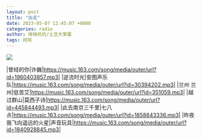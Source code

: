 ```yaml
---
layout: post
title: "出走"
date: 2023-05-07 12:45:07 +0800
categories: radio
author: 啃啃坑坑/土豆大笨蛋
tags: 珂珂
---
```

![]({{site.baseurl}}/images/cover_20230507.jpg)

|曾经的你|许巍|https://music.163.com/song/media/outer/url?id=1960403857.mp3|
|逆流时光|安图声乐队|https://music.163.com/song/media/outer/url?id=30394202.mp3|
|兰州 兰州|低苦艾|https://music.163.com/song/media/outer/url?id=351059.mp3|
|越过群山|莫西子诗|https://music.163.com/song/media/outer/url?id=445844493.mp3|
|此去南京三千里|七八点|https://music.163.com/song/media/outer/url?id=1858843336.mp3|
|昨夜我飞向遥远的火星|声音玩具|https://music.163.com/song/media/outer/url?id=1840928845.mp3|

